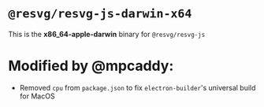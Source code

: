 # `@resvg/resvg-js-darwin-x64`

This is the **x86_64-apple-darwin** binary for `@resvg/resvg-js`

# Modified by @mpcaddy:
- Removed `cpu` from `package.json` to fix `electron-builder`'s universal build for MacOS
